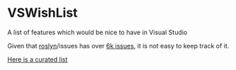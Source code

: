 # VSWishList
A list of features which would be nice to have in Visual Studio

Given that [roslyn](https://github.com/dotnet/roslyn)/issues has over [6k issues](https://github.com/dotnet/roslyn/issues), it is not easy to keep track of it.

[Here is a curated list](https://github.com/alefranz/VSWishList/issues)
